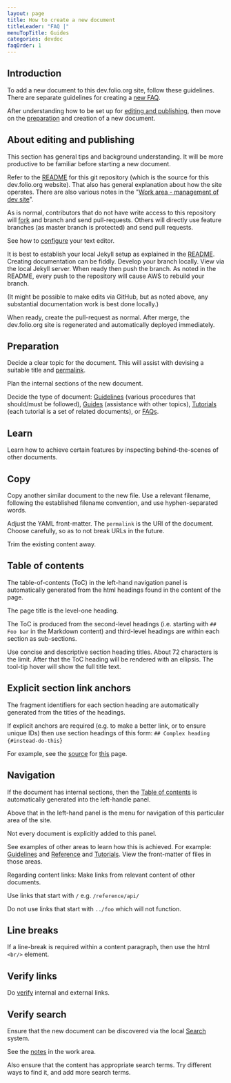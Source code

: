 ```yaml
---
layout: page
title: How to create a new document
titleLeader: "FAQ |"
menuTopTitle: Guides
categories: devdoc
faqOrder: 1
---
```


## Introduction

To add a new document to this dev.folio.org site, follow these guidelines.
There are separate guidelines for creating a [new FAQ](/faqs/how-to-create-doc-faq/).

After understanding how to be set up for [editing and publishing](#about-editing-and-publishing), then move on the [preparation](#preparation) and creation of a new document.

## About editing and publishing

This section has general tips and background understanding.
It will be more productive to be familiar before starting a new document.

Refer to the [README](https://github.com/folio-org/folio-org.github.io) for this git repository (which is the source for this dev.folio.org website). That also has general explanation about how the site operates.
There are also various notes in the "[Work area - management of dev site](https://github.com/folio-org/folio-org.github.io#work-area---management-of-dev-site)".

As is normal, contributors that do not have write access to this repository will [fork](http://localhost:5000/guidelines/contributing/#fork-github-repository) and branch and send pull-requests.
Others will directly use feature branches (as master branch is protected) and send pull requests.

See how to [configure](/guides/developer-setup/#use-editorconfig-for-consistent-whitespace) your text editor.

It is best to establish your local Jekyll setup as explained in the [README](https://github.com/folio-org/folio-org.github.io).
Creating documentation can be fiddly.
Develop your branch locally.
View via the local Jekyll server.
When ready then push the branch.
As noted in the README, every push to the repository will cause AWS to rebuild your branch.

(It might be possible to make edits via GitHub, but as noted above, any substantial documentation work is best done locally.)

When ready, create the pull-request as normal. After merge, the dev.folio.org site is regenerated and automatically deployed immediately.

## Preparation

Decide a clear topic for the document.
This will assist with devising a suitable title and [permalink](#copy).

Plan the internal sections of the new document.

Decide the type of document:
[Guidelines](/guidelines/) (various procedures that should/must be followed),
[Guides](/guides/) (assistance with other topics),
[Tutorials](/tutorials/) (each tutorial is a set of related documents),
or [FAQs](/faqs/).

## Learn

Learn how to achieve certain features by inspecting behind-the-scenes of other documents.

## Copy

Copy another similar document to the new file. Use a relevant filename, following the established filename convention, and use hyphen-separated words.

Adjust the YAML front-matter. The `permalink` is the URI of the document.
Choose carefully, so as to not break URLs in the future.

Trim the existing content away.

## Table of contents

The table-of-contents (ToC) in the left-hand navigation panel is automatically generated from the html headings found in the content of the page.

The page title is the level-one heading.

The ToC is produced from the second-level headings (i.e. starting with `## Foo bar` in the Markdown content) and third-level headings are within each section as sub-sections.

Use concise and descriptive section heading titles. About 72 characters is the limit. After that the ToC heading will be rendered with an ellipsis. The tool-tip hover will show the full title text.

## Explicit section link anchors

The fragment identifiers for each section heading are automatically generated from the titles of the headings.

If explicit anchors are required (e.g. to make a better link, or to ensure unique IDs) then use section headings of this form: ``## Complex heading {#instead-do-this``}

For example, see the [source](https://raw.githubusercontent.com/folio-org/folio-org.github.io/master/guides/commence-a-module.md) for [this](/guides/commence-a-module/) page.

## Navigation

If the document has internal sections, then the [Table of contents](#table-of-contents) is automatically generated into the left-handle panel.

Above that in the left-hand panel is the menu for navigation of this particular area of the site.

Not every document is explicitly added to this panel.

See examples of other areas to learn how this is achieved.
For example: [Guidelines](/guidelines/) and [Reference](/reference/) and [Tutorials](/tutorials/).
View the front-matter of files in those areas.

Regarding content links: Make links from relevant content of other documents.

Use links that start with `/` e.g. `/reference/api/`

Do not use links that start with `../foo` which will not function.

## Line breaks

If a line-break is required within a content paragraph, then use the html `<br/>` element.

## Verify links

Do [verify](https://github.com/folio-org/folio-org.github.io#link-checker) internal and external links.

## Verify search

Ensure that the new document can be discovered via the local [Search](/search/) system.

See the [notes](https://github.com/folio-org/folio-org.github.io/blob/master/work/maintain-search.md) in the work area.

Also ensure that the content has appropriate search terms.
Try different ways to find it, and add more search terms.

